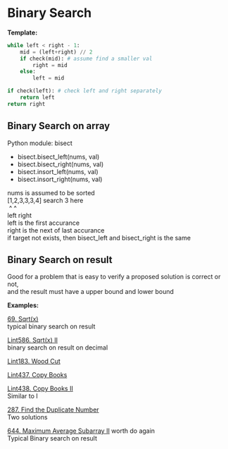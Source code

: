 # Binary Search

__Template:__
```python
while left < right - 1:
    mid = (left+right) // 2
    if check(mid): # assume find a smaller val
        right = mid
    else:
        left = mid

if check(left): # check left and right separately
    return left
return right
```

## Binary Search on array

Python module: bisect
* bisect.bisect_left(nums, val)
* bisect.bisect_right(nums, val)
* bisect.insort_left(nums, val)
* bisect.insort_right(nums, val)

nums is assumed to be sorted\
[1,2,3,3,3,4]  search 3 here\
&nbsp;^     ^    \
    left  right \
left is the first accurance\
right is the next of last accurance\
if target not exists, then bisect_left and bisect_right is the same

## Binary Search on result

Good for a problem that is easy to verify a proposed solution is correct or not, \
and the result must have a upper bound and lower bound


__Examples:__

[69. Sqrt(x)](https://leetcode.com/problems/sqrtx/)
\
typical binary search on result

[Lint586. Sqrt(x) II](https://www.lintcode.com/problem/sqrtx-ii/description?_from=ladder&&fromId=106)
\
binary search on result on decimal

[Lint183. Wood Cut](https://www.lintcode.com/problem/wood-cut/description?_from=ladder&&fromId=106)

[Lint437. Copy Books](https://www.lintcode.com/problem/copy-books/description?_from=ladder&&fromId=106)

[Lint438. Copy Books II](https://www.lintcode.com/problem/copy-books-ii/?_from=ladder&&fromId=106)
\
Similar to I

[287. Find the Duplicate Number](https://leetcode.com/problems/find-the-duplicate-number/)
\
Two solutions

[644. Maximum Average Subarray II](https://leetcode.com/problems/maximum-average-subarray-ii/)
worth do again\
Typical Binary search on result

